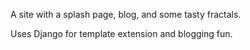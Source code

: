 A site with a splash page, blog, and some tasty fractals.

Uses Django for template extension and blogging fun.

